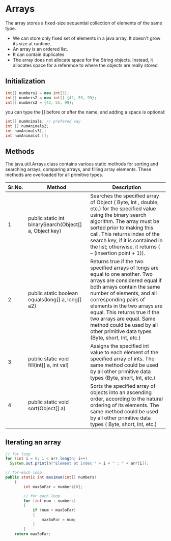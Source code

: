 # Arrays

The array stores a fixed-size sequential collection of elements of the same type.

- We can store only fixed set of elements in a java array. It doesn't grow its size at runtime.
- An array is an ordered list.
- It can contain duplicates
- The array does not allocate space for the String objects. Instead, it allocates space for a reference to where the objects are really stored

## Initialization

```Java
int[] numbers1 = new int[3];
int[] numbers2 = new int[] {42, 55, 99};
int[] numbers2 = {42, 55, 99};
```

you can type the [] before or after the name, and adding a space is optional:

```Java
int[] numAnimals; // prefered way
int [] numAnimals2;
int numAnimals3[];
int numAnimals4 [];
```

## Methods

The java.util.Arrays class contains various static methods for sorting and searching arrays, comparing arrays, and filling array elements. These methods are overloaded for all primitive types.

Sr.No. | Method                                                 | Description
-------|--------------------------------------------------------|--------------------------------------------------------------------------------------------------------------------------------------------------------------------------------------------------------------------------------------------------------------------------------------------------------------------------------------------------------------------------
1      | public static int binarySearch(Object[] a, Object key) | Searches the specified array of Object ( Byte, Int , double, etc.) for the specified value using the binary search algorithm. The array must be sorted prior to making this call. This returns index of the search key, if it is contained in the list; otherwise, it returns ( – (insertion point + 1)).
2      | public static boolean equals(long[] a, long[] a2)      | Returns true if the two specified arrays of longs are equal to one another. Two arrays are considered equal if both arrays contain the same number of elements, and all corresponding pairs of elements in the two arrays are equal. This returns true if the two arrays are equal. Same method could be used by all other primitive data types (Byte, short, Int, etc.)
3      | public static void fill(int[] a, int val)              | Assigns the specified int value to each element of the specified array of ints. The same method could be used by all other primitive data types (Byte, short, Int, etc.)
4      | public static void sort(Object[] a)                    | Sorts the specified array of objects into an ascending order, according to the natural ordering of its elements. The same method could be used by all other primitive data types ( Byte, short, Int, etc.)

## Iterating an array

```Java
// for loop
for (int i = 0; i < arr.length; i++)
  System.out.println("Element at index " + i + " : " + arr[i]);
```

```Java
// for-each loop
public static int maximum(int[] numbers)
    {
        int maxSoFar = numbers[0];

        // for each loop
        for (int num : numbers) 
        {
            if (num > maxSoFar)
            {
                maxSoFar = num;
            }
        }
    return maxSoFar;
```
